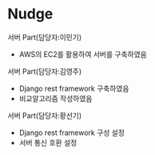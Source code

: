 # Nudge

서버 Part(담당자:이민기)
 - AWS의 EC2를 활용하여 서버를 구축하였음

서버 Part(담당자:김영주)
 - Django rest framework 구축하였음
 - 비교알고리즘 작성하였음

서버 Part(담당자:황선기)
 - Django rest framework 구성 설정
 - 서버 통신 호환 설정
